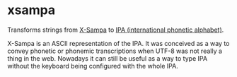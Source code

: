# xsampa

Transforms strings from [X-Sampa](https://en.wikipedia.org/wiki/X-SAMPA) to [IPA (international phonetic alphabet)](https://en.wikipedia.org/wiki/International_Phonetic_Alphabet).

X-Sampa is an ASCII representation of the IPA. It was conceived as a way to convey phonetic or phonemic transcriptions when UTF-8 was not really a thing in the web. Nowadays it can still be useful as a way to type IPA without the keyboard being configured with the whole IPA.


